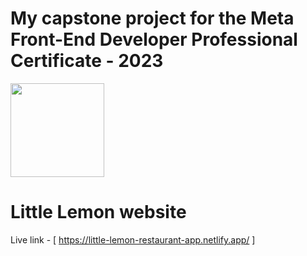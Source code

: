 # My capstone project for the Meta Front-End Developer Professional Certificate - 2023

<img width="150px" align="center" src="https://media.baamboozle.com/uploads/images/648182/1644895969_104990_gif-url.gif"
/> 
# Little Lemon website

Live link - [  https://little-lemon-restaurant-app.netlify.app/  ]
